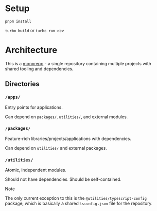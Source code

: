 # Setup

`pnpm install`

`turbo build` or `turbo run dev`

# Architecture

This is a [monorepo](https://monorepo.tools) - a single repository containing multiple projects with shared tooling and dependencies.

## Directories

### `/apps/`

Entry points for applications.

Can depend on `packages/`, `utilities/`, and external modules.

### `/packages/`

Feature-rich libraries/projects/applications with dependencies.

Can depend on `utilities/` and external packages.

### `/utilities/`

Atomic, independent modules.

Should not have dependencies. Should be self-contained.

> [!NOTE]
> The only current exception to this is the `@utilities/typescript-config` package, which is basically a shared `tsconfig.json` file for the repository.
